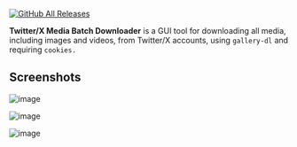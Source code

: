 [![GitHub All Releases](https://img.shields.io/github/downloads/afkarxyz/Twitter-X-Media-Batch-Downloader/total?style=for-the-badge)](https://github.com/afkarxyz/Twitter-X-Media-Batch-Downloader/releases)

**Twitter/X Media Batch Downloader** is a GUI tool for downloading all media, including images and videos, from Twitter/X accounts, using `gallery-dl` and requiring `cookies.`

## Screenshots

![image](https://github.com/user-attachments/assets/f321a14d-d8b1-4cc4-b0b2-16c2952b175f)

![image](https://github.com/user-attachments/assets/a9ff0e34-892e-4538-9ea3-63fa0c222be4)

![image](https://github.com/user-attachments/assets/f5c0933b-6a3e-463f-9170-c11f85610853)
